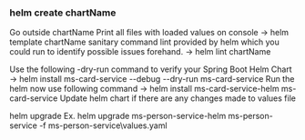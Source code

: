 ### helm create chartName
Go outside chartName
Print all files with loaded values on console
-> helm template chartName
sanitary command lint provided by helm which you could run to identify possible issues forehand.
-> helm lint chartName

Use the following -dry-run command to verify your Spring Boot Helm Chart
-> helm install ms-card-service --debug --dry-run ms-card-service
Run the helm now use following command
-> helm install ms-card-service-helm ms-card-service
Update helm chart if there are any changes made to values file

helm upgrade <release name> <chart directory>
Ex.
helm upgrade ms-person-service-helm ms-person-service -f ms-person-service\values.yaml

